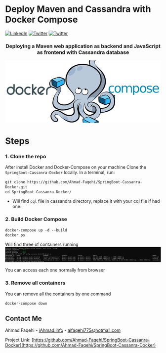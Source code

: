 # Deploy Maven and Cassandra with Docker Compose

[![LinkedIn][linkedin-shield]][linkedin-url]
[![Twitter][twitter-shield]][twittwe-url]
[![Twitter][github-shield]][github-url]


<!-- PROJECT LOGO -->
<p align="center">

  <h3 align="center"> Deploying a Maven web application as backend and JavaScript as frontend with Cassandra database </h3>


![docker compose](screenshot/docker_compose.png)
  
# Steps
### 1. Clone the repo

After install Docker and Docker-Compose on your machine
Clone the `SpringBoot-Cassanra-Docker` locally. In a terminal, run:

```shell
git clone https://github.com/Ahmad-Faqehi/SpringBoot-Cassanra-Docker.git
cd SpringBoot-Cassanra-Docker/
```
* Will find `cql` file in cassandra directory, replace it  with your cql file if had one.

### 2. Build Docker Compose

```shell
docker-compose up -d --build
docker ps
```
Will find three of containers running 
![Screen Shot](screenshot/1.jpg)
<p>You can access each one normally from browser</p>

### 3. Remove all containers
<p> You can remove all the containers by one command </p>


```shell
docker-compose down
```



<!-- CONTACT -->
## Contact Me

Ahmad Faqehi - [iAhmad.info](https://iAhmad.info) - alfaqehi775@hotmail.com

Project Link: [https://github.com/Ahmad-Faqehi/SpringBoot-Cassanra-Docker](https://github.com/Ahmad-Faqehi/SpringBoot-Cassanra-Docker)


<!-- MARKDOWN LINKS & IMAGES -->
<!-- https://www.markdownguide.org/basic-syntax/#reference-style-links -->
[linkedin-shield]: https://img.shields.io/badge/-LinkedIn-black.svg?style=for-the-badge&logo=linkedin&colorB=555
[linkedin-url]: https://linkedin.com/in/ahmad-faqehi
[twitter-shield]: https://img.shields.io/badge/-twitter-black.svg?style=for-the-badge&logo=twitter&colorB=555
[twittwe-url]: https://twitter.com/A_F775
[github-shield]: https://img.shields.io/badge/-github-black.svg?style=for-the-badge&logo=github&colorB=555
[github-url]: https://github.com/Ahmad-Faqehi
